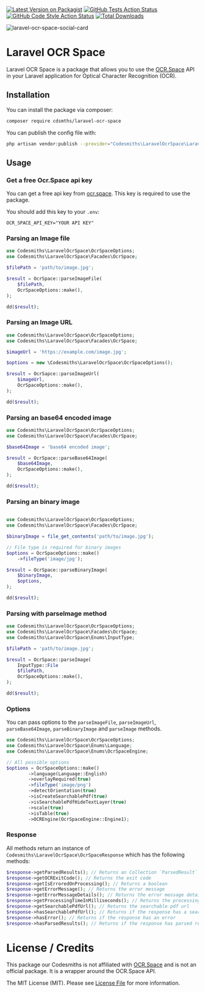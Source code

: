
[![Latest Version on Packagist](https://img.shields.io/packagist/v/cdsmths/laravel-ocr-space.svg?style=flat-square)](https://packagist.org/packages/cdsmths/laravel-ocr-space)
[![GitHub Tests Action Status](https://img.shields.io/github/actions/workflow/status/cdsmths/laravel-ocr-space/tests.yml?branch=main&label=tests&style=flat-square)](https://github.com/cdsmths/laravel-ocr-space/actions/workflows/tests.yml)
[![GitHub Code Style Action Status](https://img.shields.io/github/actions/workflow/status/cdsmths/laravel-ocr-space/formats.yml?branch=main&label=code%20style&style=flat-square)](https://github.com/cdsmths/laravel-ocr-space/actions?query=workflow%3A"formats"+branch%3Amain)
[![Total Downloads](https://img.shields.io/packagist/dt/cdsmths/laravel-ocr-space.svg?style=flat-square)](https://packagist.org/packages/cdsmths/laravel-ocr-space)

![laravel-ocr-space-social-card](https://github.com/user-attachments/assets/4333e2bc-1f5c-401f-9646-76bb57314057)

# Laravel OCR Space

Laravel OCR Space is a package that allows you to use the [OCR.Space](https://ocr.space/ocrapi) API in your Laravel application for Optical Character Recognition (OCR).

## Installation

You can install the package via composer:

```bash
composer require cdsmths/laravel-ocr-space
```

You can publish the config file with:

```bash
php artisan vendor:publish --provider="Codesmiths\LaravelOcrSpace\LaravelOcrSpaceServiceProvider" --tag="laravel-ocr-space"
```

## Usage

### Get a free Ocr.Space api key

You can get a free api key from [ocr.space](https://ocr.space/ocrapi/freekey). This key is required to use the package.

You should add this key to your `.env`:

```
OCR_SPACE_API_KEY="YOUR API KEY"
```

### Parsing an Image file

```php
use Codesmiths\LaravelOcrSpace\OcrSpaceOptions;
use Codesmiths\LaravelOcrSpace\Facades\OcrSpace;

$filePath = 'path/to/image.jpg';

$result = OcrSpace::parseImageFile(
    $filePath,
    OcrSpaceOptions::make(),
);

dd($result);
```

### Parsing an Image URL

```php
use Codesmiths\LaravelOcrSpace\OcrSpaceOptions;
use Codesmiths\LaravelOcrSpace\Facades\OcrSpace;

$imageUrl = 'https://example.com/image.jpg';

$options = new \Codesmiths\LaravelOcrSpace\OcrSpaceOptions();

$result = OcrSapce::parseImageUrl(
    $imageUrl,
    OcrSpaceOptions::make(),
);

dd($result);
```

### Parsing an base64 encoded image

```php
use Codesmiths\LaravelOcrSpace\OcrSpaceOptions;
use Codesmiths\LaravelOcrSpace\Facades\OcrSpace;

$base64Image = 'base64 encoded image';

$result = OcrSpace::parseBase64Image(
    $base64Image,
    OcrSpaceOptions::make(),
);

dd($result);
```

### Parsing an binary image

```php

use Codesmiths\LaravelOcrSpace\OcrSpaceOptions;
use Codesmiths\LaravelOcrSpace\Facades\OcrSpace;

$binaryImage = file_get_contents('path/to/image.jpg');

// File type is required for binary images
$options = OcrSpaceOptions::make()
    ->fileType('image/jpg');

$result = OcrSpace::parseBinaryImage(
    $binaryImage,
    $options,
);

dd($result);
```

### Parsing with parseImage method

```php
use Codesmiths\LaravelOcrSpace\OcrSpaceOptions;
use Codesmiths\LaravelOcrSpace\Facades\OcrSpace;
use Codesmiths\LaravelOcrSpace\Enums\InputType;

$filePath = 'path/to/image.jpg';

$result = OcrSpace::parseImage(
    InputType::File
    $filePath,
    OcrSpaceOptions::make(),
);

dd($result);
```

### Options

You can pass options to the `parseImageFile`, `parseImageUrl`, `parseBase64Image`, `parseBinaryImage` and `parseImage` methods.

```php
use Codesmiths\LaravelOcrSpace\OcrSpaceOptions;
use Codesmiths\LaravelOcrSpace\Enums\Language;
use Codesmiths\LaravelOcrSpace\Enums\OcrSpaceEngine;

// All possible options
$options = OcrSpaceOptions::make()
        ->language(Language::English)
        ->overlayRequired(true)
        ->fileType('image/png')
        ->detectOrientation(true)
        ->isCreateSearchablePdf(true)
        ->isSearchablePdfHideTextLayer(true)
        ->scale(true)
        ->isTable(true)
        ->OCREngine(OcrSpaceEngine::Engine1);

```

### Response

All methods return an instance of `Codesmiths\LaravelOcrSpace\OcrSpaceResponse` which has the following methods:

```php
$response->getParsedResults(); // Returns an Collection `ParsedResult`
$response->getOCRExitCode(); // Returns the exit code
$response->getIsErroredOnProcessing(); // Returns a boolean
$response->getErrorMessage(); // Returns the error message
$response->getErrorMessageDetails(); // Returns the error message details
$response->getProcessingTimeInMilliseconds(); // Returns the processing time in milliseconds
$response->getSearchablePdfUrl(); // Returns the searchable pdf url
$response->hasSearchablePdfUrl(); // Returns if the response has a searchable pdf url
$response->hasError(); // Returns if the response has an error
$response->hasParsedResults(); // Returns if the response has parsed results
```

# License / Credits

This package our Codesmiths is not affiliated with [OCR.Space](https://ocr.space/ocrapi) and is not an official package. It is a wrapper around the OCR.Space API.

The MIT License (MIT). Please see [License File](LICENSE.md) for more information.
